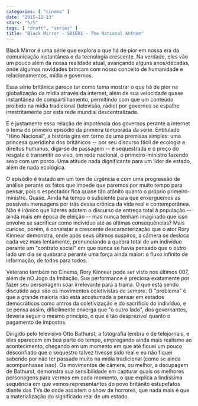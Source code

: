 ```yaml
---
categories: [ "cinema" ]
date: "2015-12-13"
stars: "5/5"
tags: [ "draft", "series" ]
title: "Black Mirror - S01E01 - The National Anthem"
---
```

Black Mirror é uma série que explora o que há de pior em nossa era da comunicação instantânea e da tecnologia crescente. Na verdade, eles vão um pouco além da nossa realidade atual, avançando alguns anos/décadas, onde algumas novidades brincam com nosso conceito de humanidade e relacionamentos, mídia e governos.

Essa série britânica parece ter como tema mostrar o que há de pior na globalização da mídia através da internet, além de sua velocidade quase instantânea de compartilhamento, permitindo com que um conteúdo proibido na mídia tradicional (televisão, rádio) por governos se espalhe irrestritamente por esta rede mundial descentralizada.

E é justamente essa relação de impotência dos governos perante a internet o tema do primeiro episódio da primeira temporada da série. Entitulado "Hino Nacional", a história gira em torno de uma premissa simples: uma princesa queridinha dos britânicos -- por seu discurso fácil de ecologia e direitos humanos, diga-se de passagem -- é sequestrada e o preço do resgate é transmitir ao vivo, em rede nacional, o primeiro-ministro fazendo sexo com um porco. Uma atitude nada dignificante para um líder de estado, além de nada ecológica.

O episódio é tratado em um tom de urgência e com uma progressão de análise perante os fatos que impede que paremos por muito tempo para pensar, pois o espectador fica quase tão atônito quanto o próprio primeiro-ministro. Quase. Ainda há tempo o suficiente para que enxerguemos as possíveis mensagens por trás dessa crônica da vida real e contemporânea. Não é irônico que líderes adotem o discurso de entrega total à população -- ainda mais em época de eleição -- mas nunca tenham imaginado que isso envolve se sacrificar como indivíduo até as últimas consequências? Mais curioso, porém, é constatar a crescente descaracterização que o ator Rory Kinnear demonstra, onde após seus últimos suspiros, a câmera se desloca cada vez mais lentamente, prenunciando a quebra total de um indivíduo perante um "contrato social" em que nunca se havia pensado que o outro lado um dia se quebraria perante uma força ainda maior: o fluxo infinito de informação, de todos para todos.

Veterano também no Cinema, Rory Kinnear pode ser visto nos últimos 007, além de nO Jogo da Imitação. Sua performance é preciosa exatamente por fazer seu personagem soar irrelevante para a trama. O que está sendo discutido aqui são os movimentos coletivistas de sempre. O "problema" é que a grande maioria não está acostumada a pensar em estados democráticos como antros da coletivização e do sacrifício do indivíduo, e se pensa assim, dificilmente enxerga que "o outro lado", dos governantes, deveria seguir o mesmo princípio, o que é tão desprezível quanto o pagamento de impostos.

Dirigido pelo televisivo Otto Bathurst, a fotografia lembra o de telejornais, e eles aparecem em boa parte do tempo, empregando ainda mais realismo ao acontecimento, chegando em um momento em que até fiquei um pouco desconfiado que o sequestro talvez tivesse sido real e eu não fiquei sabendo por não ter passado muito na mídia tradicional (como se ainda acompanhasse isso). Os movimentos de câmera, ou melhor, a decupagem de Bathurst, demonstra sua sensibilidade em capturar quais os melhores personagens para vermos em cada momento, o que explica a lindíssima sequência em que vemos representantes do povo britânito estupefatos diante das TVs de onde assistem o show de horrores, que nada mais é que a materialização do significado real de um estado.
